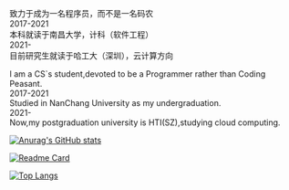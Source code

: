 致力于成为一名程序员，而不是一名码农  
2017-2021  
本科就读于南昌大学，计科（软件工程）  
2021-  
目前研究生就读于哈工大（深圳），云计算方向    


I am a CS`s student,devoted to be a Programmer rather than Coding Peasant.  
2017-2021  
Studied in NanChang University as my undergraduation.  
2021-  
Now,my postgraduation university is  HTI(SZ),studying cloud computing.  
<!---
Syy-99/Syy-99 is a ✨ special ✨ repository because its `README.md` (this file) appears on your GitHub profile.
You can click the Preview link to take a look at your changes.
--->
[![Anurag's GitHub stats](https://github-readme-stats.vercel.app/api?username=Syy-99)](https://github.com/anuraghazra/github-readme-stats)

[![Readme Card](https://github-readme-stats.vercel.app/api/pin/?username=Syy&repo=rebuild-wheel)](https://github.com/anuraghazra/github-readme-stats)

[![Top Langs](https://github-readme-stats.vercel.app/api/top-langs/?username=Syy-99&layout=compact)](https://github.com/anuraghazra/github-readme-stats)
